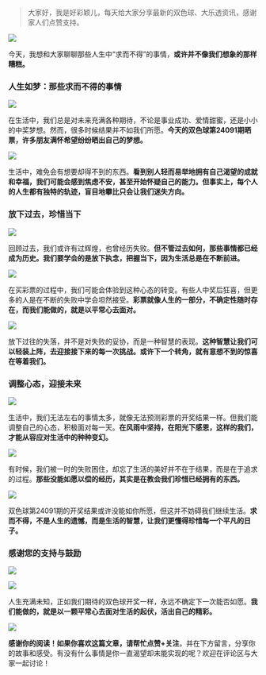 > 大家好，我是好彩颖儿，每天给大家分享最新的双色球、大乐透资讯，感谢家人们点赞支持。

![](https://cdn.jsdelivr.net/gh/wangwenjie1314/PicCDN/2024-7-11/1720660897499-image.png)


今天，我想和大家聊聊那些人生中“求而不得”的事情，**或许并不像我们想象的那样糟糕。**

### 人生如梦：那些求而不得的事情


![](https://cdn.jsdelivr.net/gh/wangwenjie1314/PicCDN/2024-8-8/1723086482786-image.png)


在生活中，我们总是对未来充满各种期待，不论是事业成功、爱情甜蜜，还是小小的中奖梦想。然而，很多时候结果并不如我们所愿。**今天的双色球第24091期晒票，许多朋友满怀希望纷纷晒出自己的梦想。**


![](https://cdn.jsdelivr.net/gh/wangwenjie1314/PicCDN/2024-8-8/1723086489082-image.png)


生活中，难免会有想要却得不到的东西。**看到别人轻而易举地拥有自己渴望的成就和幸福，我们可能会感到焦虑不安，甚至开始怀疑自己的能力。但事实上，每个人的人生都有独特的轨迹，盲目地攀比只会让我们迷失方向。**

### 放下过去，珍惜当下

![](https://cdn.jsdelivr.net/gh/wangwenjie1314/PicCDN/2024-8-8/1723086531999-image.png)


回顾过去，我们或许有过辉煌，也曾经历失败。**但不管过去如何，那些事情都已经成为历史。我们要学会的是放下执念，把握当下，因为生活总是在不断前进。**


![](https://cdn.jsdelivr.net/gh/wangwenjie1314/PicCDN/2024-8-8/1723086569144-image.png)


在买彩票的过程中，我们可能会体验到这种心态的转变。有些人中奖后狂喜，但更多的人是在不断的失败中学会坦然接受。**彩票就像人生的一部分，不确定性随时存在，而我们能做的，就是以平常心去面对。**

![](https://cdn.jsdelivr.net/gh/wangwenjie1314/PicCDN/2024-8-8/1723086578736-image.png)


放下过往的失落，并不是对失败的妥协，而是一种智慧的表现。**这种智慧让我们可以轻装上阵，去迎接接下来的每一次挑战。或许下一个转角，就有意想不到的惊喜在等着我们。**

### 调整心态，迎接未来


![](https://cdn.jsdelivr.net/gh/wangwenjie1314/PicCDN/2024-8-8/1723086610622-image.png)


生活中，我们无法左右的事情太多，就像无法预测彩票的开奖结果一样。但我们能调整自己的心态，积极面对每一天。**在风雨中坚持，在阳光下感恩，这样的我们，才能从容应对生活中的种种变幻。**


![](https://cdn.jsdelivr.net/gh/wangwenjie1314/PicCDN/2024-8-8/1723086621161-image.png)


有时候，我们被一时的失败困住，却忘了生活的美好并不在于结果，而是在于追求的过程。**那些没能如愿以偿的经历，其实是在教会我们珍惜已经拥有的东西。**


![](https://cdn.jsdelivr.net/gh/wangwenjie1314/PicCDN/2024-8-8/1723086660059-image.png)


双色球第24091期的开奖结果或许没能如你所愿，但这并不妨碍我们继续生活。**求而不得，不是人生的遗憾，而是生活的智慧，让我们更懂得珍惜每一个平凡的日子。**

### 感谢您的支持与鼓励


![](https://cdn.jsdelivr.net/gh/wangwenjie1314/PicCDN/2024-8-8/1723086737072-image.png)

![](https://cdn.jsdelivr.net/gh/wangwenjie1314/PicCDN/2024-8-8/1723086677340-image.png)


人生充满未知，正如我们期待的双色球开奖一样，永远不确定下一次能否如愿。**我们能做的，就是以一颗平常心去面对生活的起伏，活出自己的精彩。**


![](https://cdn.jsdelivr.net/gh/wangwenjie1314/PicCDN/2024-8-8/1723086786753-image.png)


**感谢你的阅读！如果你喜欢这篇文章，请帮忙点赞+关注**，并在下方留言，分享你的故事和感受。有没有什么事情是你一直渴望却未能实现的呢？欢迎在评论区与大家一起讨论！